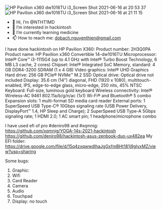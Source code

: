 ![HP Pavilion x360 dw1016TU i3_Screen Shot 2021-06-16 at 20 53 37](https://user-images.githubusercontent.com/86007351/123223451-1a6a8380-d4fb-11eb-93c7-3fb9d05e6576.png)
![HP Pavilion x360 dw1016TU i3_Screen Shot 2021-06-16 at 21 11 15](https://user-images.githubusercontent.com/86007351/123223255-f0b15c80-d4fa-11eb-86cb-4a9d93b1f344.png)
- 👋 Hi, I’m @NTHT1MD
- 👀 I’m interested in hackintosh
- 🌱 I’m currently learning medicine
- 📫 How to reach me: dobach.nguyenthien@gmail.com

<!---
NTHT1MD/NTHT1MD is a ✨ special ✨ repository because its `README.md` (this file) appears on your GitHub profile.
You can click the Preview link to take a look at your changes.
--->
I have done hackintosh on HP Pavilion X360: 
Product number: 2H3Q0PA
Product name: HP Pavilion x360 Convertible 14-dw1016TU
Microprocessor: Intel® Core™ i3-1115G4 (up to 4.1 GHz with Intel® Turbo Boost Technology, 6 MB L3 cache, 2 cores)
Chipset: Intel® Integrated SoC
Memory, standard: 4 GB DDR4-3200 SDRAM (1 x 4 GB)
Video graphics: Intel® UHD Graphics
Hard drive: 256 GB PCIe® NVMe™ M.2 SSD
Optical drive: Optical drive not included
Display: 35.6 cm (14") diagonal, FHD (1920 x 1080), multitouch-enabled, IPS, edge-to-edge glass, micro-edge, 250 nits, 45% NTSC
Keyboard: Full-size, luminous gold keyboard
Wireless connectivity: Intel® Wireless-AC 9461 802.11a/b/g/n/ac (1x1) Wi-Fi® and Bluetooth® 5 combo
Expansion slots: 1 multi-format SD media card reader
External ports: 1 SuperSpeed USB Type-C® 10Gbps signaling rate (USB Power Delivery, DisplayPort™ 1.4, HP Sleep and Charge); 2 SuperSpeed USB Type-A 5Gbps signaling rate; 1 HDMI 2.0; 1 AC smart pin; 1 headphone/microphone combo

I have used efi of pro #deniro98 and #xqmnig:
https://github.com/xqmnig/YOGA-14s-2021-hackintosh
https://github.com/deniro98/hackintosh-asus-zenbook-duo-ux482ea
My EFI folder: https://drive.google.com/file/d/15q4zxqwwdIhaJgGxfmBHt181j9glyxMZ/view?usp=sharing

Some bugs:
1. Graphic:       
2. Wifi           
3. Card Reader  
4. Camera
5. Audio
6. Touchpad   
7. Display: no touch    


